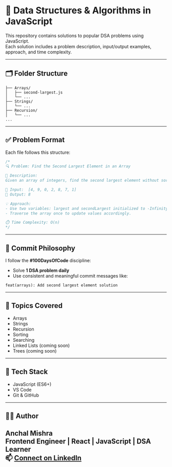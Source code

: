 # 🧠 Data Structures & Algorithms in JavaScript

This repository contains solutions to popular DSA problems using JavaScript.  
Each solution includes a problem description, input/output examples, approach, and time complexity.

---

## 🗂️ Folder Structure

```
├── Arrays/
│   ├── second-largest.js
│   └── ...
├── Strings/
│   └── ...
├── Recursion/
│   └── ...
...
```

---

## ✅ Problem Format

Each file follows this structure:

```js
/*
🔍 Problem: Find the Second Largest Element in an Array

📄 Description:
Given an array of integers, find the second largest element without sorting.

🧪 Input:  [4, 9, 0, 2, 8, 7, 1]
🎯 Output: 8

💡 Approach:
- Use two variables: largest and secondLargest initialized to -Infinity.
- Traverse the array once to update values accordingly.

⏱️ Time Complexity: O(n)
*/
```

---

## 📅 Commit Philosophy

I follow the **#100DaysOfCode** discipline:

- Solve **1 DSA problem daily**
- Use consistent and meaningful commit messages like:

```
feat(arrays): Add second largest element solution
```

---

## 📌 Topics Covered

- Arrays  
- Strings  
- Recursion  
- Sorting  
- Searching  
- Linked Lists (coming soon)  
- Trees (coming soon)

---

## 🚀 Tech Stack

- JavaScript (ES6+)  
- VS Code  
- Git & GitHub

---

## 🧑‍💻 Author

**Anchal Mishra**  
Frontend Engineer | React | JavaScript | DSA Learner  
📫 [Connect on LinkedIn](https://www.linkedin.com/in/anchalmishra0906/) 
---
